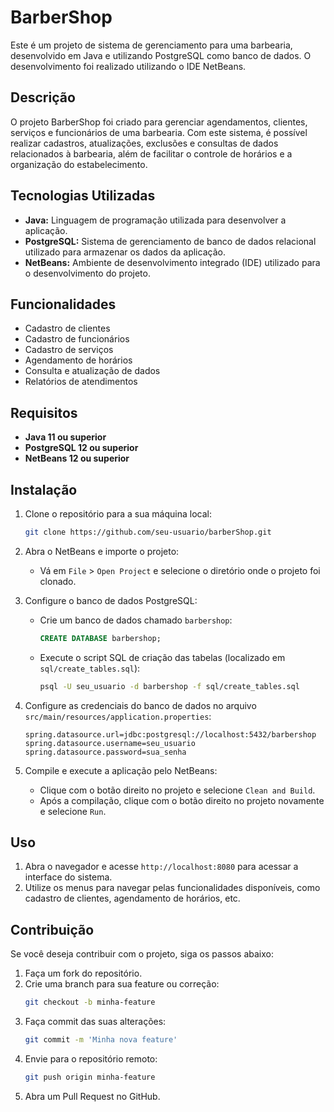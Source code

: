 # BarberShop

Este é um projeto de sistema de gerenciamento para uma barbearia, desenvolvido em Java e utilizando PostgreSQL como banco de dados. O desenvolvimento foi realizado utilizando o IDE NetBeans.

## Descrição

O projeto BarberShop foi criado para gerenciar agendamentos, clientes, serviços e funcionários de uma barbearia. Com este sistema, é possível realizar cadastros, atualizações, exclusões e consultas de dados relacionados à barbearia, além de facilitar o controle de horários e a organização do estabelecimento.

## Tecnologias Utilizadas

- **Java:** Linguagem de programação utilizada para desenvolver a aplicação.
- **PostgreSQL:** Sistema de gerenciamento de banco de dados relacional utilizado para armazenar os dados da aplicação.
- **NetBeans:** Ambiente de desenvolvimento integrado (IDE) utilizado para o desenvolvimento do projeto.

## Funcionalidades

- Cadastro de clientes
- Cadastro de funcionários
- Cadastro de serviços
- Agendamento de horários
- Consulta e atualização de dados
- Relatórios de atendimentos

## Requisitos

- **Java 11 ou superior**
- **PostgreSQL 12 ou superior**
- **NetBeans 12 ou superior**

## Instalação

1. Clone o repositório para a sua máquina local:
    ```bash
    git clone https://github.com/seu-usuario/barberShop.git
    ```

2. Abra o NetBeans e importe o projeto:
    - Vá em `File` > `Open Project` e selecione o diretório onde o projeto foi clonado.

3. Configure o banco de dados PostgreSQL:
    - Crie um banco de dados chamado `barbershop`:
      ```sql
      CREATE DATABASE barbershop;
      ```

    - Execute o script SQL de criação das tabelas (localizado em `sql/create_tables.sql`):
      ```bash
      psql -U seu_usuario -d barbershop -f sql/create_tables.sql
      ```

4. Configure as credenciais do banco de dados no arquivo `src/main/resources/application.properties`:
    ```properties
    spring.datasource.url=jdbc:postgresql://localhost:5432/barbershop
    spring.datasource.username=seu_usuario
    spring.datasource.password=sua_senha
    ```

5. Compile e execute a aplicação pelo NetBeans:
    - Clique com o botão direito no projeto e selecione `Clean and Build`.
    - Após a compilação, clique com o botão direito no projeto novamente e selecione `Run`.

## Uso

1. Abra o navegador e acesse `http://localhost:8080` para acessar a interface do sistema.
2. Utilize os menus para navegar pelas funcionalidades disponíveis, como cadastro de clientes, agendamento de horários, etc.

## Contribuição

Se você deseja contribuir com o projeto, siga os passos abaixo:

1. Faça um fork do repositório.
2. Crie uma branch para sua feature ou correção:
    ```bash
    git checkout -b minha-feature
    ```
3. Faça commit das suas alterações:
    ```bash
    git commit -m 'Minha nova feature'
    ```
4. Envie para o repositório remoto:
    ```bash
    git push origin minha-feature
    ```
5. Abra um Pull Request no GitHub.





